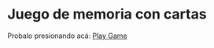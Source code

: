 # Juego de memoria con cartas

Probalo presionando acá:  [Play Game](https://cartas.jonathangomezit.com)


